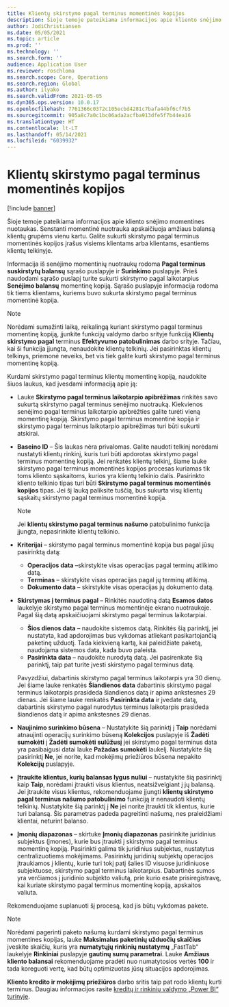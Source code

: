 ```yaml
---
title: Klientų skirstymo pagal terminus momentinės kopijos
description: Šioje temoje pateikiama informacijos apie kliento snėjimo momentines nuotaukas. Senstanti momentinė nuotrauka apskaičiuoja amžiaus balansą klientų grupėms vienu kartu.
author: JodiChristiansen
ms.date: 05/05/2021
ms.topic: article
ms.prod: ''
ms.technology: ''
ms.search.form: ''
audience: Application User
ms.reviewer: roschloma
ms.search.scope: Core, Operations
ms.search.region: Global
ms.author: ilyako
ms.search.validFrom: 2021-05-05
ms.dyn365.ops.version: 10.0.17
ms.openlocfilehash: 7761366c0372c105ecbd4281c7bafa44bf6cf7b5
ms.sourcegitcommit: 905a8c7a0c1bc06ada2acfba913dfe5f7b44ea16
ms.translationtype: HT
ms.contentlocale: lt-LT
ms.lasthandoff: 05/14/2021
ms.locfileid: "6039932"
---
```

# <a name="customer-aging-snapshots"></a>Klientų skirstymo pagal terminus momentinės kopijos

[!include [banner](../includes/banner.md)]

Šioje temoje pateikiama informacijos apie kliento snėjimo momentines nuotaukas. Senstanti momentinė nuotrauka apskaičiuoja amžiaus balansą klientų grupėms vienu kartu. Galite sukurti skirstymo pagal terminus momentinės kopijos įrašus visiems klientams arba klientams, esantiems klientų telkinyje.

Informacija iš senėjimo momentinių nuotraukų rodoma **Pagal terminus suskirstytų balansų** sąrašo puslapyje ir **Surinkimo** puslapyje. Prieš naudodami sąrašo puslapį turite sukurti skirstymo pagal laikotarpius **Senėjimo balansų** momentinę kopiją. Sąrašo puslapyje informacija rodoma tik tiems klientams, kuriems buvo sukurta skirstymo pagal terminus momentinė kopija.

> [!NOTE]
> Norėdami sumažinti laiką, reikalingą kuriant skirstymo pagal terminus momentinę kopiją, įjunkite funkcijų valdymo darbo srityje funkciją **Klientų skirstymo pagal** terminus **Efektyvumo patobulinimas** darbo srityje. Tačiau, kai ši funkcija įjungta, nenaudokite klientų telkinių. Jei pasirinktas klientų telkinys, priemonė neveiks, bet vis tiek galite kurti skirstymo pagal terminus momentinę kopiją.

Kurdami skirstymo pagal terminus klientų momentinę kopiją, naudokite šiuos laukus, kad įvesdami informaciją apie ją:

- Lauke **Skirstymo pagal terminus laikotarpio apibrėžimas** rinkitės savo sukurtą skirstymo pagal terminus senėjimo nuotrauką. Kiekvienos senėjimo pagal terminus laikotarpio apibrėžties galite turėti vieną momentinę kopiją. Skirstymo pagal terminus momentinė kopija ir skirstymo pagal terminus laikotarpio apibrėžimas turi būti sukurti atskirai.
- **Baseino ID** – Šis laukas nėra privalomas. Galite naudoti telkinį norėdami nustatyti klientų rinkinį, kuris turi būti apdorotas skirstymo pagal terminus momentinę kopiją. Jei renkatės klientų telkinį, šiame lauke skirstymo pagal terminus momentinės kopijos procesas kuriamas tik toms kliento sąskaitoms, kurios yra klientų telkinio dalis. Pasirinkto kliento telkinio tipas turi būti **Skirstymo pagal terminus momentinės kopijos** tipas. Jei šį lauką paliksite tuščią, bus sukurta visų klientų sąskaitų skirstymo pagal terminus momentinė kopija.

    > [!NOTE]
    > Jei **klientų skirstymo pagal terminus našumo** patobulinimo funkcija įjungta, nepasirinkite klientų telkinio.

- **Kriterijai** – skirstymo pagal terminus momentinė kopija bus pagal jūsų pasirinktą datą:

    - **Operacijos data** –skirstykite visas operacijas pagal terminų atlikimo datą.
    - **Terminas** – skirstykite visas operacijas pagal jų terminų atlikimą.
    - **Dokumento data** – skirstykite visas operacijas jų dokumento datą.

- **Skirstymas į terminus pagal** – Rinkitės naudotiną datą **Esamos datos** laukelyje skirstymo pagal terminus momentinėje ekrano nuotraukoje. Pagal šią datą apskaičiuojami skirstymo pagal terminus laikotarpiai. 

    - **Šios dienos data** – naudokite sistemos datą. Rinkitės šią parinktį, jei nustatyta, kad apdorojimas bus vykdomas atliekant pasikartojančią paketinę užduotį. Tada kiekvieną kartą, kai paleidžiate paketą, naudojama sistemos data, kada buvo paleista.
    - **Pasirinkta data** – naudokite nurodytą datą. Jei pasirenkate šią parinktį, taip pat turite įvesti skirstymo pagal terminus datą.

    Pavyzdžiui, dabartinis skirstymo pagal terminus laikotarpis yra 30 dienų. Jei šiame lauke renkatės **Šiandienos data** dabartinis skirstymo pagal terminus laikotarpis prasideda šiandienos datą ir apima ankstesnes 29 dienas. Jei šiame lauke renkatės **Pasirinkta data** ir įvedate datą, dabartinis skirstymo pagal nurodytus terminus laikotarpis prasideda šiandienos datą ir apima ankstesnes 29 dienas.

- **Naujinimo surinkimo būsena** – Nustatykite šią parinktį į **Taip** norėdami atnaujinti operacijų surinkimo būseną **Kolekcijos** puslapyje iš **Žadėti sumokėti** į **Žadėti sumokėti sulūžusį** jei skirstymo pagal terminus data yra pasibaigusi datai lauke **Pažadas sumokėti** laukelį. Nustatykite šią pasirinktį **Ne**, jei norite, kad mokėjimų priežiūros būsena nepakito **Kolekcijų** puslapyje.
- **Įtraukite klientus, kurių balansas lygus nuliui** – nustatykite šią pasirinktį kaip **Taip**, norėdami įtraukti visus klientus, neatsižvelgiant į jų balansą. Jei įtraukite visus klientus, rekomenduojame įjungti **klientų skirstymo pagal terminus našumo patobulinimo** funkciją ir nenaudoti klientų telkinių. Nustatykite šią parinktį į **Ne** jei norite įtraukti tik klientus, kurie turi balansą. Šis parametras padeda pagreitinti našumą, nes praleidžiami klientai, neturint balanso.
- **Įmonių diapazonas** – skirtuke **Įmonių diapazonas** pasirinkite juridinius subjektus (įmones), kurie bus įtraukti į skirstymo pagal terminus momentinę kopiją. Pasirinkti galima tik juridinius subjektus, nustatytus centralizuotiems mokėjimams. Pasirinktų juridinių subjektų operacijos įtraukiamos į klientų, kurie turi tokį patį šalies ID visuose juridiniuose subjektuose, skirstymo pagal terminus laikotarpius. Dabartinės sumos yra verčiamos į juridinio subjekto valiutą, prie kurio esate prisiregistravę, kai kuriate skirstymo pagal terminus momentinę kopiją, apskaitos valiuta.

Rekomenduojame suplanuoti šį procesą, kad jis būtų vykdomas pakete.

> [!NOTE]
> Norėdami pagerinti paketo našumą kurdami skirstymo pagal terminus momentines kopijas, lauke **Maksimalus paketinių užduočių skaičius** įveskite skaičių, kuris yra **numatytųjų rinkinių nustatymų** „FastTab“ laukelyje **Rinkiniai** puslapyje **gautinų sumų parametrai**. Lauke **Amžiaus kliento balansai** rekomenduojame pradėti nuo numatytosios vertės **100** ir tada koreguoti vertę, kad būtų optimizuotas jūsų situacijos apdorojimas.

**Kliento kredito ir mokėjimų priežiūros** darbo sritis taip pat rodo klientų kurti terminus. Daugiau informacijos rasite [kreditų ir rinkinių valdymo „Power BI“ turinyje](credit-collections-power-bi.md).
